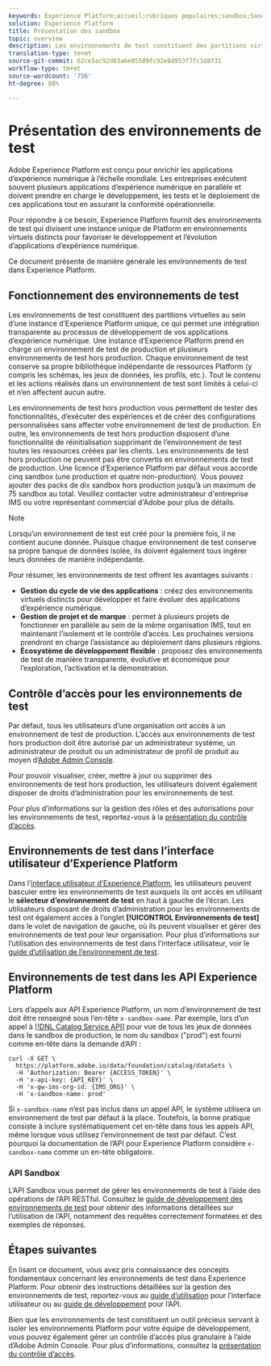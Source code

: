 ```yaml
---
keywords: Experience Platform;accueil;rubriques populaires;sandbox;Sandbox;testing;Testing
solution: Experience Platform
title: Présentation des sandbox
topic: overview
description: Les environnements de test constituent des partitions virtuelles au sein d’une instance d’Experience Platform unique, ce qui permet une intégration transparente au processus de développement de vos applications d’expérience numérique.
translation-type: tm+mt
source-git-commit: 62ce5ac92d03a6e85589fc92e8d953f7fc1d8f31
workflow-type: tm+mt
source-wordcount: '756'
ht-degree: 88%

---
```



# Présentation des environnements de test

Adobe Experience Platform est conçu pour enrichir les applications d’expérience numérique à l’échelle mondiale. Les entreprises exécutent souvent plusieurs applications d’expérience numérique en parallèle et doivent prendre en charge le développement, les tests et le déploiement de ces applications tout en assurant la conformité opérationnelle.

Pour répondre à ce besoin, Experience Platform fournit des environnements de test qui divisent une instance unique de Platform en environnements virtuels distincts pour favoriser le développement et l’évolution d’applications d’expérience numérique.

Ce document présente de manière générale les environnements de test dans Experience Platform.

## Fonctionnement des environnements de test

Les environnements de test constituent des partitions virtuelles au sein d’une instance d’Experience Platform unique, ce qui permet une intégration transparente au processus de développement de vos applications d’expérience numérique. Une instance d’Experience Platform prend en charge un environnement de test de production et plusieurs environnements de test hors production. Chaque environnement de test conserve sa propre bibliothèque indépendante de ressources Platform (y compris les schémas, les jeux de données, les profils, etc.).  Tout le contenu et les actions réalisés dans un environnement de test sont limités à celui-ci et n’en affectent aucun autre.

Les environnements de test hors production vous permettent de tester des fonctionnalités, d’exécuter des expériences et de créer des configurations personnalisées sans affecter votre environnement de test de production. En outre, les environnements de test hors production disposent d’une fonctionnalité de réinitialisation supprimant de l’environnement de test toutes les ressources créées par les clients. Les environnements de test hors production ne peuvent pas être convertis en environnements de test de production. Une licence d’Experience Platform par défaut vous accorde cinq sandbox (une production et quatre non-production). Vous pouvez ajouter des packs de dix sandbox hors production jusqu’à un maximum de 75 sandbox au total. Veuillez contacter votre administrateur d&#39;entreprise IMS ou votre représentant commercial d&#39;Adobe pour plus de détails.

>[!NOTE]
>
>Lorsqu’un environnement de test est créé pour la première fois, il ne contient aucune donnée. Puisque chaque environnement de test conserve sa propre banque de données isolée, ils doivent également tous ingérer leurs données de manière indépendante.

Pour résumer, les environnements de test offrent les avantages suivants :

* **Gestion du cycle de vie des applications** : créez des environnements virtuels distincts pour développer et faire évoluer des applications d’expérience numérique.
* **Gestion de projet et de marque** : permet à plusieurs projets de fonctionner en parallèle au sein de la même organisation IMS, tout en maintenant l’isolement et le contrôle d’accès. Les prochaines versions prendront en charge l’assistance au déploiement dans plusieurs régions.
* **Écosystème de développement flexible** : proposez des environnements de test de manière transparente, évolutive et économique pour l’exploration, l’activation et la démonstration.

## Contrôle d’accès pour les environnements de test

Par défaut, tous les utilisateurs d’une organisation ont accès à un environnement de test de production. L’accès aux environnements de test hors production doit être autorisé par un administrateur système, un administrateur de produit ou un administrateur de profil de produit au moyen d’[Adobe Admin Console](https://adminconsole.adobe.com).

Pour pouvoir visualiser, créer, mettre à jour ou supprimer des environnements de test hors production, les utilisateurs doivent également disposer de droits d’administration pour les environnements de test.

Pour plus d’informations sur la gestion des rôles et des autorisations pour les environnements de test, reportez-vous à la [présentation du contrôle d’accès](../access-control/home.md).

## Environnements de test dans l’interface utilisateur d’Experience Platform

Dans l’[interface utilisateur d’Experience Platform](https://platform.adobe.com), les utilisateurs peuvent basculer entre les environnements de test auxquels ils ont accès en utilisant le **sélecteur d’environnement de test** en haut à gauche de l’écran.  Les utilisateurs disposant de droits d’administration pour les environnements de test ont également accès à l’onglet **[!UICONTROL Environnements de test]** dans le volet de navigation de gauche, où ils peuvent visualiser et gérer des environnements de test pour leur organisation. Pour plus d’informations sur l’utilisation des environnements de test dans l’interface utilisateur, voir le [guide d’utilisation de l’environnement de test](ui/overview.md).

## Environnements de test dans les API Experience Platform

Lors d’appels aux API Experience Platform, un nom d’environnement de test doit être renseigné sous l’en-tête `x-sandbox-name`. Par exemple, lors d’un appel à [[!DNL Catalog Service API]](https://www.adobe.io/apis/experienceplatform/home/api-reference.html#!acpdr/swagger-specs/catalog.yaml) pour vue de tous les jeux de données dans le sandbox de production, le nom du sandbox (&quot;prod&quot;) est fourni comme en-tête dans la demande d’API :

```shell
curl -X GET \
  https://platform.adobe.io/data/foundation/catalog/dataSets \
  -H 'Authorization: Bearer {ACCESS_TOKEN}' \
  -H 'x-api-key: {API_KEY}' \
  -H 'x-gw-ims-org-id: {IMS_ORG}' \
  -H 'x-sandbox-name: prod'
```

Si `x-sandbox-name` n’est pas inclus dans un appel API, le système utilisera un environnement de test par défaut à la place. Toutefois, la bonne pratique consiste à inclure systématiquement cet en-tête dans tous les appels API, même lorsque vous utilisez l’environnement de test par défaut. C’est pourquoi la documentation de l’API pour Experience Platform considère `x-sandbox-name` comme un en-tête obligatoire.

### API Sandbox

L’API Sandbox vous permet de gérer les environnements de test à l’aide des opérations de l’API RESTful. Consultez le [guide de développement des environnements de test](api/getting-started.md) pour obtenir des informations détaillées sur l’utilisation de l’API, notamment des requêtes correctement formatées et des exemples de réponses.

## Étapes suivantes

En lisant ce document, vous avez pris connaissance des concepts fondamentaux concernant les environnements de test dans Experience Platform. Pour obtenir des instructions détaillées sur la gestion des environnements de test, reportez-vous au [guide d’utilisation](ui/overview.md) pour l’interface utilisateur ou au [guide de développement](./api/getting-started.md) pour l’API.

Bien que les environnements de test constituent un outil précieux servant à isoler les environnements Platform pour votre équipe de développement, vous pouvez également gérer un contrôle d’accès plus granulaire à l’aide d’Adobe Admin Console. Pour plus d’informations, consultez la [présentation du contrôle d’accès](../access-control/home.md).